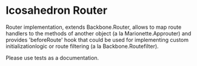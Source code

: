 
# Icosahedron Router

Router implementation, extends Backbone.Router, allows to map route handlers
to the methods of another object (a la Marionette.Approuter) and provides 'beforeRoute'
hook that could be used for implementing custom initializationlogic or route
filtering (a la Backbone.Routefilter).

Please use tests as a documentation.
